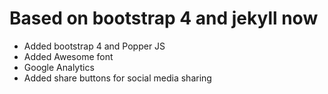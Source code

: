 # Based on bootstrap 4 and jekyll now

- Added bootstrap 4 and Popper JS
- Added Awesome font
- Google Analytics
- Added share buttons for social media sharing

